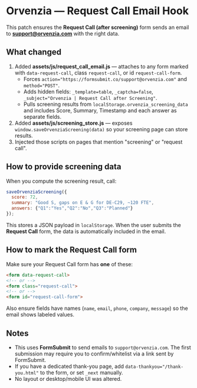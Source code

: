 
# Orvenzia — Request Call Email Hook

This patch ensures the **Request Call (after screening)** form sends an email to **support@orvenzia.com** with the right data.

## What changed
1. Added **assets/js/request_call_email.js** — attaches to any form marked with `data-request-call`, class `request-call`, or id `request-call-form`.
   - Forces `action="https://formsubmit.co/support@orvenzia.com"` and `method="POST"`.
   - Adds hidden fields: `_template=table`, `_captcha=false`, `_subject="Orvenzia | Request Call after Screening"`.
   - Pulls screening results from `localStorage.orvenzia_screening_data` and includes Score, Summary, Timestamp and each answer as separate fields.
2. Added **assets/js/screening_store.js** — exposes `window.saveOrvenziaScreening(data)` so your screening page can store results.
3. Injected those scripts on pages that mention "screening" or "request call".

## How to provide screening data
When you compute the screening result, call:
```js
saveOrvenziaScreening({
  score: 72,
  summary: "Good S, gaps on E & G for DE-C29, ~120 FTE",
  answers: {"Q1":"Yes","Q2":"No","Q3":"Planned"}
});
```
This stores a JSON payload in `localStorage`. When the user submits the **Request Call** form, the data is automatically included in the email.

## How to mark the Request Call form
Make sure your Request Call form has **one** of these:
```html
<form data-request-call>
<!-- or -->
<form class="request-call">
<!-- or -->
<form id="request-call-form">
```
Also ensure fields have names (`name`, `email`, `phone`, `company`, `message`) so the email shows labeled values.

## Notes
- This uses **FormSubmit** to send emails to `support@orvenzia.com`. The first submission may require you to confirm/whitelist via a link sent by FormSubmit.
- If you have a dedicated thank-you page, add `data-thankyou="/thank-you.html"` to the form, or set `_next` manually.
- No layout or desktop/mobile UI was altered.
